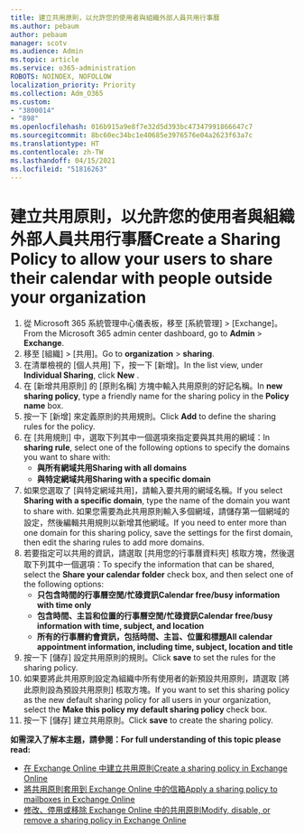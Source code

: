 ```yaml
---
title: 建立共用原則，以允許您的使用者與組織外部人員共用行事曆
ms.author: pebaum
author: pebaum
manager: scotv
ms.audience: Admin
ms.topic: article
ms.service: o365-administration
ROBOTS: NOINDEX, NOFOLLOW
localization_priority: Priority
ms.collection: Adm_O365
ms.custom:
- "3800014"
- "898"
ms.openlocfilehash: 016b915a9e8f7e32d5d393bc47347991866647c7
ms.sourcegitcommit: 8bc60ec34bc1e40685e3976576e04a2623f63a7c
ms.translationtype: HT
ms.contentlocale: zh-TW
ms.lasthandoff: 04/15/2021
ms.locfileid: "51816263"
---
```

# <a name="create-a-sharing-policy-to-allow-your-users-to-share-their-calendar-with-people-outside-your-organization"></a><span data-ttu-id="d2fa3-102">建立共用原則，以允許您的使用者與組織外部人員共用行事曆</span><span class="sxs-lookup"><span data-stu-id="d2fa3-102">Create a Sharing Policy to allow your users to share their calendar with people outside your organization</span></span>

1. <span data-ttu-id="d2fa3-103">從 Microsoft 365 系統管理中心儀表板，移至 [系統管理]  >  [Exchange]。</span><span class="sxs-lookup"><span data-stu-id="d2fa3-103">From the Microsoft 365 admin center dashboard, go to **Admin** > **Exchange**.</span></span>
2. <span data-ttu-id="d2fa3-104">移至 [組織]  >  [共用]。</span><span class="sxs-lookup"><span data-stu-id="d2fa3-104">Go to **organization** > **sharing**.</span></span>
3. <span data-ttu-id="d2fa3-105">在清單檢視的 [個人共用] 下，按一下 [新增]。</span><span class="sxs-lookup"><span data-stu-id="d2fa3-105">In the list view, under **Individual Sharing**, click **New** .</span></span>
4. <span data-ttu-id="d2fa3-106">在 [新增共用原則] 的 [原則名稱] 方塊中輸入共用原則的好記名稱。</span><span class="sxs-lookup"><span data-stu-id="d2fa3-106">In **new sharing policy**, type a friendly name for the sharing policy in the **Policy name** box.</span></span>
5. <span data-ttu-id="d2fa3-107">按一下 [新增] 來定義原則的共用規則。</span><span class="sxs-lookup"><span data-stu-id="d2fa3-107">Click **Add**  to define the sharing rules for the policy.</span></span>
6. <span data-ttu-id="d2fa3-108">在 [共用規則] 中，選取下列其中一個選項來指定要與其共用的網域：</span><span class="sxs-lookup"><span data-stu-id="d2fa3-108">In **sharing rule**, select one of the following options to specify the domains you want to share with:</span></span>
    - <span data-ttu-id="d2fa3-109">**與所有網域共用**</span><span class="sxs-lookup"><span data-stu-id="d2fa3-109">**Sharing with all domains**</span></span>
    - <span data-ttu-id="d2fa3-110">**與特定網域共用**</span><span class="sxs-lookup"><span data-stu-id="d2fa3-110">**Sharing with a specific domain**</span></span>
8. <span data-ttu-id="d2fa3-111">如果您選取了 [與特定網域共用]，請輸入要共用的網域名稱。</span><span class="sxs-lookup"><span data-stu-id="d2fa3-111">If you select **Sharing with a specific domain**, type the name of the domain you want to share with.</span></span> <span data-ttu-id="d2fa3-112">如果您需要為此共用原則輸入多個網域，請儲存第一個網域的設定，然後編輯共用規則以新增其他網域。</span><span class="sxs-lookup"><span data-stu-id="d2fa3-112">If you need to enter more than one domain for this sharing policy, save the settings for the first domain, then edit the sharing rules to add more domains.</span></span>
9. <span data-ttu-id="d2fa3-113">若要指定可以共用的資訊，請選取 [共用您的行事曆資料夾] 核取方塊，然後選取下列其中一個選項：</span><span class="sxs-lookup"><span data-stu-id="d2fa3-113">To specify the information that can be shared, select the **Share your calendar folder** check box, and then select one of the following options:</span></span>
    - <span data-ttu-id="d2fa3-114">**只包含時間的行事曆空閒/忙碌資訊**</span><span class="sxs-lookup"><span data-stu-id="d2fa3-114">**Calendar free/busy information with time only**</span></span>
    - <span data-ttu-id="d2fa3-115">**包含時間、主旨和位置的行事曆空閒/忙碌資訊**</span><span class="sxs-lookup"><span data-stu-id="d2fa3-115">**Calendar free/busy information with time, subject, and location**</span></span>
    - <span data-ttu-id="d2fa3-116">**所有的行事曆約會資訊，包括時間、主旨、位置和標題**</span><span class="sxs-lookup"><span data-stu-id="d2fa3-116">**All calendar appointment information, including time, subject, location and title**</span></span>
11. <span data-ttu-id="d2fa3-117">按一下 [儲存] 設定共用原則的規則。</span><span class="sxs-lookup"><span data-stu-id="d2fa3-117">Click **save** to set the rules for the sharing policy.</span></span>
12. <span data-ttu-id="d2fa3-118">如果要將此共用原則設定為組織中所有使用者的新預設共用原則，請選取 [將此原則設為預設共用原則] 核取方塊。</span><span class="sxs-lookup"><span data-stu-id="d2fa3-118">If you want to set this sharing policy as the new default sharing policy for all users in your organization, select the **Make this policy my default sharing policy** check box.</span></span>
13. <span data-ttu-id="d2fa3-119">按一下 [儲存] 建立共用原則。</span><span class="sxs-lookup"><span data-stu-id="d2fa3-119">Click **save** to create the sharing policy.</span></span>  

<span data-ttu-id="d2fa3-120">**如需深入了解本主題，請參閱：**</span><span class="sxs-lookup"><span data-stu-id="d2fa3-120">**For full understanding of this topic please read:**</span></span>

- [<span data-ttu-id="d2fa3-121">在 Exchange Online 中建立共用原則</span><span class="sxs-lookup"><span data-stu-id="d2fa3-121">Create a sharing policy in Exchange Online</span></span>](https://docs.microsoft.com/exchange/sharing/sharing-policies/create-a-sharing-policy)
- [<span data-ttu-id="d2fa3-122">將共用原則套用到 Exchange Online 中的信箱</span><span class="sxs-lookup"><span data-stu-id="d2fa3-122">Apply a sharing policy to mailboxes in Exchange Online</span></span>](https://docs.microsoft.com/exchange/sharing/sharing-policies/apply-a-sharing-policy)
- [<span data-ttu-id="d2fa3-123">修改、停用或移除 Exchange Online 中的共用原則</span><span class="sxs-lookup"><span data-stu-id="d2fa3-123">Modify, disable, or remove a sharing policy in Exchange Online</span></span>](https://docs.microsoft.com/exchange/sharing/sharing-policies/modify-a-sharing-policy)